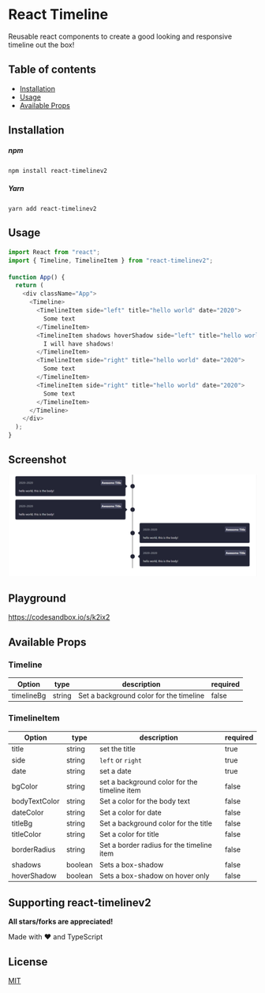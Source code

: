 # React Timeline

Reusable react components to create a good looking and responsive timeline out the box!

## Table of contents

- [Installation](#installation)
- [Usage](#usage)
- [Available Props](#available-props)

## Installation

##### npm

`npm install react-timelinev2`

##### Yarn

`yarn add react-timelinev2`

## Usage

```js
import React from "react";
import { Timeline, TimelineItem } from "react-timelinev2";

function App() {
  return (
    <div className="App">
      <Timeline>
        <TimelineItem side="left" title="hello world" date="2020">
          Some text
        </TimelineItem>
        <TimelineItem shadows hoverShadow side="left" title="hello world" date="2020">
          I will have shadows!
        </TimelineItem>
        <TimelineItem side="right" title="hello world" date="2020">
          Some text
        </TimelineItem>
        <TimelineItem side="right" title="hello world" date="2020">
          Some text
        </TimelineItem>
      </Timeline>
    </div>
  );
}
```

## Screenshot

![screenshot](./react-timeline.png)

## Playground

<https://codesandbox.io/s/k2ix2>

## Available Props

### Timeline

| Option     | type   | description                             | required |
| ---------- | ------ | --------------------------------------- | -------- |
| timelineBg | string | Set a background color for the timeline | false    |

### TimelineItem

| Option        | type    | description                                  | required |
| ------------- | ------- | -------------------------------------------- | -------- |
| title         | string  | set the title                                | true     |
| side          | string  | `left` or `right`                            | true     |
| date          | string  | set a date                                   | true     |
| bgColor       | string  | set a background color for the timeline item | false    |
| bodyTextColor | string  | Set a color for the body text                | false    |
| dateColor     | string  | Set a color for date                         | false    |
| titleBg       | string  | Set a background color for the title         | false    |
| titleColor    | string  | Set a color for title                        | false    |
| borderRadius  | string  | Set a border radius for the timeline item    | false    |
| shadows       | boolean | Sets a box-shadow                            | false    |
| hoverShadow   | boolean | Sets a box-shadow on hover only              | false    |

## Supporting react-timelinev2

**All stars/forks are appreciated!**

Made with ❤ and TypeScript

## License

[MIT](./LICENSE)

